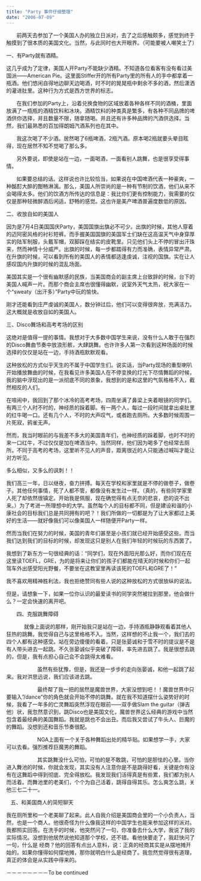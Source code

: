 ```yaml
---
title: "Party 事件仔细整理"
date: "2006-07-09"
---
```


       前两天去参加了一个美国人办的独立日派对，去了之后感触颇多，感觉到终于触摸到了很本质的美国文化。当然，与此同时也大开眼界。（可能要被人嘲笑土了）

一、有Party就有酒精。

这几乎成为了定律，美国人开Party不能缺少酒精。不知道各位看客有没有看过美国派——American Pie。这里面Stiffer开的所有Party里的所有人的手中都拿着一瓶酒。他们悠闲自得地边聊天边喝酒，时不时的晃晃瓶中剩余不多的酒，然后潇洒的灌进肚里。这种行为方式是西方世界的标志。

       在我们参加的Party上，沿着兑换食物的区域放着各种各样不同的酒桶，里面放满了一瓶瓶的酒精饮料和冰块。酒精饮料的种类真是繁多，有各种不同品牌的啤酒供你选择，并且数量不限，随拿随喝。并且还有许多种品牌的汽酒供选择。当然，我们最熟悉的百加得朗姆汽酒系列也在其中。

       我这次喝了不少酒。居然喝了6瓶啤酒，2瓶汽酒。原本喝2瓶就要头晕目眩得，现在居然不知不觉喝了那么多。

       另外要说，即使是站在一边，一面喝酒，一面看别人跳舞，也是很享受得事情。

       如果要总结的话。这样说也许比较恰当，如果说在中国啤酒代表一种豪爽，一种酩酊大醉的酣畅淋漓。那么，美国人所崇尚的是一种有节制的饮酒，他们从来不会喝得太多。他们的饮酒方所传达的信息是：我比你们更有控制能力，我需要的仅仅是那种轻微醉酒后闲适，舒畅的感觉。这也许是美产啤酒普遍度数低的原因。

二、收放自如的美国人

因为是7月4日美国国庆Party，美国国旗出旗必不可少。出旗的时候，其他人穿着的迈阿密风格的衬衫短裤。而手握美国国旗的美国军士们缺在这高温天气中身穿厚实的陆军制服，头戴军帽，双脚踩在结实的皮靴里。只见他们头上不停的冒出汗珠来，然而神情十分威严。出旗的时候，每一步都踏得有力而准确，表情异常严肃。在升旗的时候，可以看到所有的美国人的表情都适逢虔诚，注视的国旗。实在让人感叹国内升旗的时候的混乱场面。

美国其实是一个很有幽默感的民族，当美国商会的副主席上台致辞的时候，台下的美国人喊声一片。而那个商会主席也很懂得幽默，说室外天气太热，祝大家在一个“sweaty（出汗多）”Party中玩的愉快。

刚才还能看到庄严虔诚的美国人，数分钟过后，他们可以变得很奔放，充满活力。这大概就是收放自如的美国人。

三、Disco舞场和高考考场的区别

这绝对是值得一提的事情。我想对于大多数中国学生来说，没有什么人敢于在强烈的Disco舞曲节奏中放浪形骸，大肆跳舞。也许许多人第一次看到这种场面的时候选择的仅仅是站在一边，手持酒瓶默默观看。

这种放松的方式似乎天生的不属于中国学生们。说实话，当Party现场的重型喇叭开始播放舞曲的时候，在我看见许多美国人在不停变换的灯光下尽情舞蹈的时候，我的脑中浮现出的是一派彻底不同的景象，我想到的是和这里的气氛格格不入，截然相反的人们。

在喧闹中，我回到了那个冰冷的高考考场，四周坐满了鼻梁上夹着眼镜的同学们。有两三个人时不时的，神经质的跺着脚。有一两个人，每过一段时间就拿出桌肚里的红牛喝一口。还有几个人，不时的大声叹气，或者跑去厕所。大多数时候周围一片死寂，鸦雀无声。

然而，我当时眼前的与我差不多大的美国青年们，也神经质的跺着脚，也时不时的来一口红牛，不过仅仅是加在啤酒当中。当然同样，他们因为喝多了也经常去厕所。不同于高考的考场，这里听不见人的声音，距离很近的人只能通过喊叫才能让对方听见。

多么相似，又多么的讽刺！！

我们高三一年，日以继夜，奋力拼搏。每天在学校和家里就是不停的做卷子，做卷子。其他任何事情，死了人都不管，都像没有发生过一样。（真的，有些同学家里人死了却依然很镇定。开始我是佩服，现在确觉得有点无奈的悲哀，悲的说不出来。）为了考进一所理想中的大学。虽然每个人的目标都不同，但是建设和谐的小康社会的目标我们总是共同拥有的吧？！我们所做的一切都是为了让大家都过上美好的生活——就好像我们可以像美国人一样随便开Party一样。

然而当我们在努力的时候，美国的青年们甚至是小孩们就已经开始感受这些。而当我们达到我们的目标的时候，却发现这只是别人在我们年轻的时候玩的东西罢了。

我想到了新东方一句很经典的话：“同学们，现在外面阳光那么好，而你们现在在这里读TOEFL，GRE，为的是将来让你们的孩子们都能在晴天的时候和你们一起驾车外出感受阳光野餐，不要坐在这教室里再读该死的TOEFL和GRE了！”

我不喜欢用精神胜利法，我也拒绝赞同有些人说的这种放松的方式很放纵的说法。

但是，请想象一下，如果一位你认识的最爱读书的同学突然被拉到那里，他会做什么？一定会快速的离开吧。

       四、克服跳舞障碍

            就像上面说的那样，刚开始我只是站在一边，手持酒瓶静静观看着其他人狂热的跳舞。我觉得自己与这里格格不入。当然，这样想的不止我一个，我们去的四个人都有这种感受。站在旁边傻傻的看着。只是张晏诚和于雪不时的提议是不是有人带头进去一起跳。不久张晏诚似乎突破了障碍，率先进去跳了。我是很想去跳的，但是，我有点担心自己会不会跳得太难看。

                     虽然有些犹豫，但是，我还是一步步的走向张晏诚，和他一起跳了起来。我对洪思远说，我们应该进去跳。

                     最终帮了我一把的居然是魔兽世界，大家没想到吧！！魔兽世界中只要输入”/dance”你的角色就会开始不停的跳舞。就在我不知道摆什么姿势好的时候，我看了一年多的亡灵舞蹈突然浮现在眼前——双手做Slam the guitar（弹吉他）状，我忽然意识到，跳Disco也是美国文化，魔兽世界这么经典的游戏中当然包含着最经典的美国舞蹈。我就是跳也不会出丑。而后我又尝试了牛头人、巨魔的的舞蹈。没想到还和音乐节奏很配。

                     NGA上面有一个关于各种舞蹈出处的精华贴。如果想学一手，大家可以去看。强烈推荐巨魔男的舞蹈。

                     其实跳舞没什么可怕，可怕的是不敢跳，可怕的是胆怯的心里。当你进入舞池的时候，你就会发现，其实没有人注意你是不是跳得好看，关键是你有没有在这舞蹈中得到彻底、完全得放松。我发现我们活得真是有些累，我们都为别人而活着。而舞池里的老美们，个个为自己活着，跳得自得其乐。怎么爽怎么跳，关他三七二十一。

   五、和美国商人的简短聊天

我在厕所里和一个老美聊了起来。此人自我介绍是美国商会里的一个小负责人，当然，也是一个商人。他很奇怪为什么像我这样的中国学生也能来参加这样的派对。我都照实回答。在洗手的时候，他突然问了一句，你准备去什么大学，我说了我的实际情况。没想到他居然说他知道那个学校，还不错。看他快要走了，我赶快问了 一句，什么是 经商？他的回答有点出人意料，说：正真的经商其实是从摆地摊开始的。如果你懂得如何摆地摊，那你就明白什么是经商了。我忽然觉得很有道理，真正的体会是从实践中得来的。

－－－－－－－－To be continued
